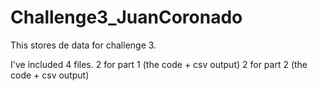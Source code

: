 # Challenge3_JuanCoronado
This stores de data for challenge 3.

I've included 4 files.
2 for part 1 (the code + csv output)
2 for part 2 (the code + csv output)
